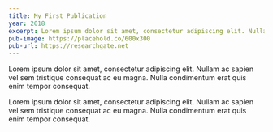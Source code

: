 ```yaml
---
title: My First Publication
year: 2018
excerpt: Lorem ipsum dolor sit amet, consectetur adipiscing elit. Nullam ac sapien vel sem tristique consequat ac eu magna. Nulla condimentum erat quis enim tempor consequat.
pub-image: https://placehold.co/600x300
pub-url: https://researchgate.net
---
```


Lorem ipsum dolor sit amet, consectetur adipiscing elit. Nullam ac sapien vel sem tristique consequat ac eu magna. Nulla condimentum erat quis enim tempor consequat.

Lorem ipsum dolor sit amet, consectetur adipiscing elit. Nullam ac sapien vel sem tristique consequat ac eu magna. Nulla condimentum erat quis enim tempor consequat.
